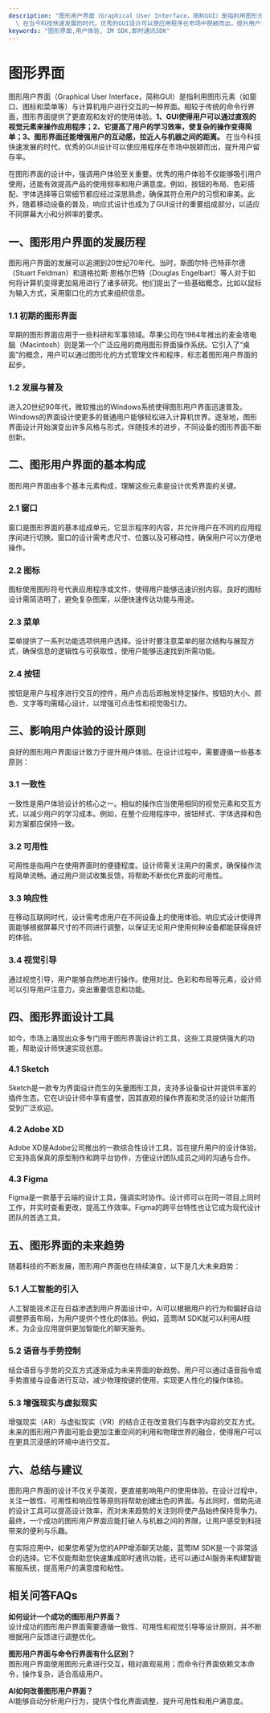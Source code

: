```yaml
---
description: "图形用户界面（Graphical User Interface，简称GUI）是指利用图形元素（如窗口、图标和菜单等）与计算机用户进行交互的一种界面。相较于传统的命令行界面，图形界面提供了更直观和友好的使用体验。**1、GUI使得用户可以通过直观的视觉元素来操作应用程序；2、它提高了用户的学习效率，使复杂的操作变得简单；3、图形界面还能增强用户的互动感，拉近人与机器之间的距离。**\
  \ 在当今科技快速发展的时代，优秀的GUI设计可以使应用程序在市场中脱颖而出，提升用户留存率。"
keywords: "图形界面,用户体验, IM SDK,即时通讯SDK"
---
```

# 图形界面  

图形用户界面（Graphical User Interface，简称GUI）是指利用图形元素（如窗口、图标和菜单等）与计算机用户进行交互的一种界面。相较于传统的命令行界面，图形界面提供了更直观和友好的使用体验。**1、GUI使得用户可以通过直观的视觉元素来操作应用程序；2、它提高了用户的学习效率，使复杂的操作变得简单；3、图形界面还能增强用户的互动感，拉近人与机器之间的距离。** 在当今科技快速发展的时代，优秀的GUI设计可以使应用程序在市场中脱颖而出，提升用户留存率。

在图形界面的设计中，强调用户体验至关重要。优秀的用户体验不仅能够吸引用户使用，还能有效提高产品的使用频率和用户满意度。例如，按钮的布局、色彩搭配、字体选择等日常细节都应经过深思熟虑，确保其符合用户的习惯和审美。此外，随着移动设备的普及，响应式设计也成为了GUI设计的重要组成部分，以适应不同屏幕大小和分辨率的要求。

## **一、图形用户界面的发展历程**

图形用户界面的发展可以追溯到20世纪70年代。当时，斯图尔特·巴特菲尔德（Stuart Feldman）和道格拉斯·恩格尔巴特（Douglas Engelbart）等人对于如何将计算机变得更加易用进行了诸多研究。他们提出了一些基础概念，比如以鼠标为输入方式，采用窗口化的方式来组织信息。

### **1.1 初期的图形界面**

早期的图形界面应用于一些科研和军事领域。苹果公司在1984年推出的麦金塔电脑（Macintosh）则是第一个广泛应用的商用图形界面操作系统。它引入了“桌面”的概念，用户可以通过图形化的方式管理文件和程序，标志着图形用户界面的起步。

### **1.2 发展与普及**

进入20世纪90年代，微软推出的Windows系统使得图形用户界面迅速普及。Windows的界面设计使更多的普通用户能够轻松进入计算机世界。逐渐地，图形界面设计开始演变出许多风格与形式，伴随技术的进步，不同设备的图形界面不断创新。

## **二、图形用户界面的基本构成**

图形用户界面由多个基本元素构成，理解这些元素是设计优秀界面的关键。

### **2.1 窗口**

窗口是图形界面的基本组成单元，它显示程序的内容，并允许用户在不同的应用程序间进行切换。窗口的设计需考虑尺寸、位置以及可移动性，确保用户可以方便地操作。

### **2.2 图标**

图标使用图形符号代表应用程序或文件，使得用户能够迅速识别内容。良好的图标设计需简洁明了，避免复杂图案，以便快速传达功能与用途。

### **2.3 菜单**

菜单提供了一系列功能选项供用户选择。设计时要注意菜单的层次结构与展现方式，确保信息的逻辑性与可获取性，使用户能够迅速找到所需功能。

### **2.4 按钮**

按钮是用户与程序进行交互的控件，用户点击后即触发特定操作。按钮的大小、颜色、文字等均需精心设计，以增强可点击性和视觉吸引力。

## **三、影响用户体验的设计原则**

良好的图形用户界面设计致力于提升用户体验。在设计过程中，需要遵循一些基本原则：

### **3.1 一致性**

一致性是用户体验设计的核心之一。相似的操作应当使用相同的视觉元素和交互方式，以减少用户的学习成本。例如，在整个应用程序中，按钮样式、字体选择和色彩方案都应保持一致。

### **3.2 可用性**

可用性是指用户在使用界面时的便捷程度。设计师需关注用户的需求，确保操作流程简单流畅。通过用户测试收集反馈，将帮助不断优化界面的可用性。

### **3.3 响应性**

在移动互联网时代，设计需考虑用户在不同设备上的使用体验。响应式设计使得界面能够根据屏幕尺寸的不同进行调整，以保证无论用户使用何种设备都能获得良好的体验。

### **3.4 视觉引导**

通过视觉引导，用户能够自然地进行操作。使用对比、色彩和布局等元素，设计师可以引导用户注意力，突出重要信息和功能。

## **四、图形界面设计工具**

如今，市场上涌现出众多专门用于图形界面设计的工具，这些工具提供强大的功能，帮助设计师快速实现创意。

### **4.1 Sketch**

Sketch是一款专为界面设计而生的矢量图形工具，支持多设备设计并提供丰富的插件生态。它在UI设计师中享有盛誉，因其直观的操作界面和灵活的设计功能而受到广泛欢迎。

### **4.2 Adobe XD**

Adobe XD是Adobe公司推出的一款综合性设计工具，旨在提升用户的设计体验。它支持高保真的原型制作和跨平台协作，方便设计团队成员之间的沟通与合作。

### **4.3 Figma**

Figma是一款基于云端的设计工具，强调实时协作。设计师可以在同一项目上同时工作，并实时查看更改，提高工作效率。Figma的跨平台特性也让它成为现代设计团队的首选工具。

## **五、图形界面的未来趋势**

随着科技的不断发展，图形用户界面也在持续演变，以下是几大未来趋势：

### **5.1 人工智能的引入**

人工智能技术正在日益渗透到用户界面设计中，AI可以根据用户的行为和偏好自动调整界面布局，为用户提供个性化的体验。例如，蓝莺IM SDK就可以利用AI技术，为企业应用提供更加智能化的聊天服务。

### **5.2 语音与手势控制**

结合语音与手势的交互方式逐渐成为未来界面的新趋势。用户可以通过语音指令或手势直接与设备进行互动，减少物理按键的使用，实现更人性化的操作体验。

### **5.3 增强现实与虚拟现实**

增强现实（AR）与虚拟现实（VR）的结合正在改变我们与数字内容的交互方式。未来的图形用户界面可能会更加注重空间的利用和物理世界的融合，使得用户可以在更具沉浸感的环境中进行交互。

## **六、总结与建议**

图形用户界面的设计不仅关乎美观，更直接影响用户的使用体验。在设计过程中，关注一致性、可用性和响应性等原则将帮助创建出色的界面。与此同时，借助先进的设计工具可以提高设计效率，而对未来趋势的关注则将使产品始终保持竞争力。最终，一个成功的图形用户界面应能打破人与机器之间的界限，让用户感受到科技带来的便利与乐趣。

在实际应用中，如果您希望为您的APP增添聊天功能，蓝莺IM SDK是一个非常适合的选择。它不仅能帮助您快速集成即时通讯功能，还可以通过AI服务来构建智能客服系统，提高用户的满意度和粘性。

## 相关问答FAQs

**如何设计一个成功的图形用户界面？**  
设计成功的图形用户界面需要遵循一致性、可用性和视觉引导等设计原则，并不断根据用户反馈进行调整优化。

**图形用户界面与命令行界面有什么区别？**  
图形用户界面使用图形元素进行交互，相对直观易用；而命令行界面依赖文本命令，操作复杂，适合高级用户。

**AI如何改善图形用户界面？**  
AI能够自动分析用户行为，提供个性化界面调整，提升可用性和用户满意度。
